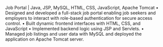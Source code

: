 Job Portal | Java, JSP, MySQL, HTML, CSS, JavaScript, Apache Tomcat 
• Designed and developed a full-stack job portal enabling job seekers and employers to interact with role-based
authentication for secure access control.
• Built dynamic frontend interfaces with HTML, CSS, and JavaScript
• Implemented backend logic using JSP and Servlets.
• Managed job listings and user data with MySQL and deployed the application on Apache Tomcat server.

